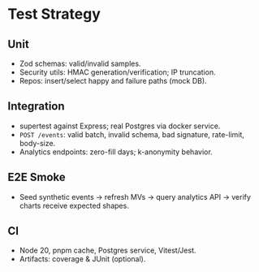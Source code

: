 # Test Strategy

## Unit
- Zod schemas: valid/invalid samples.
- Security utils: HMAC generation/verification; IP truncation.
- Repos: insert/select happy and failure paths (mock DB).

## Integration
- supertest against Express; real Postgres via docker service.
- `POST /events`: valid batch, invalid schema, bad signature, rate-limit, body-size.
- Analytics endpoints: zero-fill days; k-anonymity behavior.

## E2E Smoke
- Seed synthetic events → refresh MVs → query analytics API → verify charts receive expected shapes.

## CI
- Node 20, pnpm cache, Postgres service, Vitest/Jest.
- Artifacts: coverage & JUnit (optional).
